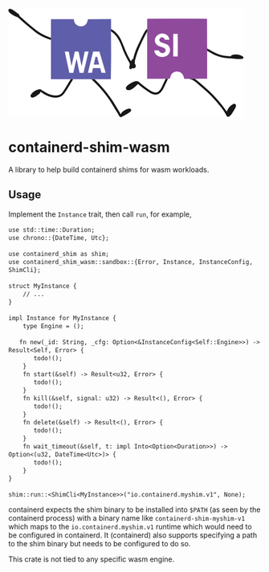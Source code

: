 ![runwasi logo](https://raw.githubusercontent.com/containerd/runwasi/e251de3307bbdc8bf3229020ea2ae2711f31aafa/art/logo/runwasi_logo_icon.svg)

# containerd-shim-wasm

A library to help build containerd shims for wasm workloads.

## Usage

Implement the `Instance` trait, then call `run`, for example,
```rust,no_run
use std::time::Duration;
use chrono::{DateTime, Utc};

use containerd_shim as shim;
use containerd_shim_wasm::sandbox::{Error, Instance, InstanceConfig, ShimCli};

struct MyInstance {
    // ...
}

impl Instance for MyInstance {
    type Engine = ();

   fn new(_id: String, _cfg: Option<&InstanceConfig<Self::Engine>>) -> Result<Self, Error> {
       todo!();
    }
    fn start(&self) -> Result<u32, Error> {
       todo!();
    }
    fn kill(&self, signal: u32) -> Result<(), Error> {
       todo!();
    }
    fn delete(&self) -> Result<(), Error> {
       todo!();
    }
    fn wait_timeout(&self, t: impl Into<Option<Duration>>) -> Option<(u32, DateTime<Utc>)> {
       todo!();
    }
}

shim::run::<ShimCli<MyInstance>>("io.containerd.myshim.v1", None);
```

containerd expects the shim binary to be installed into `$PATH` (as seen by the containerd process) with a binary name like `containerd-shim-myshim-v1` which maps to the `io.containerd.myshim.v1` runtime which would need to be configured in containerd. It (containerd) also supports specifying a path to the shim binary but needs to be configured to do so.

This crate is not tied to any specific wasm engine.

